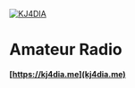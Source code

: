 [![KJ4DIA](https://kj4dia.me/assets/img/kj4dia-high-resolution-color-logo.png)](https://kj4dia.me/)

# Amateur Radio

**[https://kj4dia.me](kj4dia.me)**
